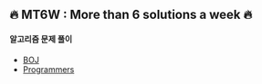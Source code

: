 ## :fire: MT6W : More than 6 solutions a week :fire:
#### **알고리즘 문제 풀이**
- [BOJ](https://www.acmicpc.net/)
- [Programmers](https://programmers.co.kr/)


